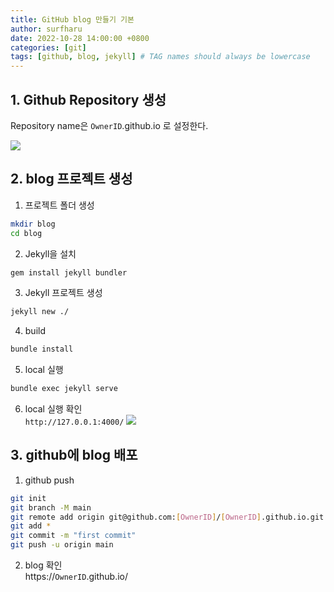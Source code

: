 ```yaml
---
title: GitHub blog 만들기 기본
author: surfharu
date: 2022-10-28 14:00:00 +0800
categories: [git]
tags: [github, blog, jekyll] # TAG names should always be lowercase
---
```


## 1. Github Repository 생성

Repository name은 `OwnerID`.github.io 로 설정한다. 

![](/assets/images/github-2-1.png)

## 2. blog 프로젝트 생성

1. 프로젝트 폴더 생성
```bash
mkdir blog
cd blog
```

2. Jekyll을 설치
```bash
gem install jekyll bundler
```

3. Jekyll 프로젝트 생성
```bash
jekyll new ./
```

4. build
```bash
bundle install
```

5. local 실행
```bash
bundle exec jekyll serve
```

6. local 실행 확인  
`http://127.0.0.1:4000/`
![](/assets/images/github-2-2.png)


## 3. github에 blog 배포

1. github push
```bash
git init
git branch -M main
git remote add origin git@github.com:[OwnerID]/[OwnerID].github.io.git
git add *
git commit -m "first commit"
git push -u origin main
```

2. blog 확인    
https://`OwnerID`.github.io/